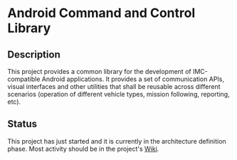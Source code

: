 # Android Command and Control Library

## Description
This project provides a common library for the development of IMC-compatible Android applications. 
It provides a set of communication APIs, visual interfaces and other utilities that shall be reusable across different scenarios (operation of different vehicle types, mission following, reporting, etc).

## Status
This project has just started and it is currently in the architecture definition phase. Most activity should be in the project's [Wiki](https://github.com/LSTS/accl/wiki).



